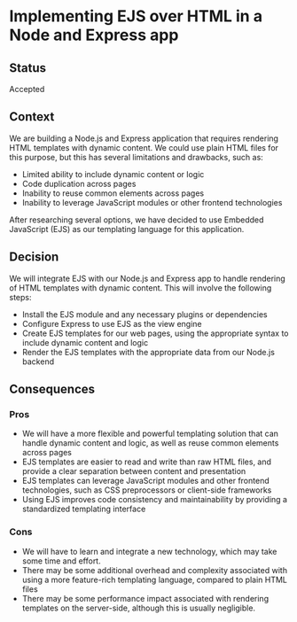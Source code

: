 # Implementing EJS over HTML in a Node and Express app

## Status

Accepted

## Context

We are building a Node.js and Express application that requires rendering HTML templates with dynamic content. We could use plain HTML files for this purpose, but this has several limitations and drawbacks, such as:

- Limited ability to include dynamic content or logic
- Code duplication across pages
- Inability to reuse common elements across pages
- Inability to leverage JavaScript modules or other frontend technologies

After researching several options, we have decided to use Embedded JavaScript (EJS) as our templating language for this application.

## Decision

We will integrate EJS with our Node.js and Express app to handle rendering of HTML templates with dynamic content. This will involve the following steps:

- Install the EJS module and any necessary plugins or dependencies
- Configure Express to use EJS as the view engine
- Create EJS templates for our web pages, using the appropriate syntax to include dynamic content and logic
- Render the EJS templates with the appropriate data from our Node.js backend

## Consequences

### Pros

- We will have a more flexible and powerful templating solution that can handle dynamic content and logic, as well as reuse common elements across pages
- EJS templates are easier to read and write than raw HTML files, and provide a clear separation between content and presentation
- EJS templates can leverage JavaScript modules and other frontend technologies, such as CSS preprocessors or client-side frameworks
- Using EJS improves code consistency and maintainability by providing a standardized templating interface

### Cons

- We will have to learn and integrate a new technology, which may take some time and effort.
- There may be some additional overhead and complexity associated with using a more feature-rich templating language, compared to plain HTML files
- There may be some performance impact associated with rendering templates on the server-side, although this is usually negligible.
